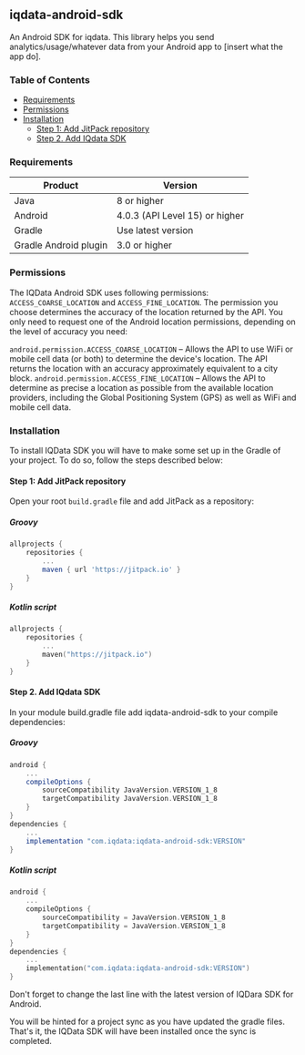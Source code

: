 ## iqdata-android-sdk

An Android SDK for iqdata. This library helps you send analytics/usage/whatever data from your Android app to [insert what the app do].

### Table of Contents
- [Requirements](#requirements)
- [Permissions](#permissions)
- [Installation](#installation)
    - [Step 1: Add JitPack repository](#step-1-add-jitpack-repository)
    - [Step 2. Add IQdata SDK](#step-2-add-iqdata-sdk)

### Requirements
|Product|Version|
|---|---|
|Java|8 or higher|
|Android|4.0.3 (API Level 15) or higher|
|Gradle|Use latest version|
|Gradle Android plugin|3.0 or higher|

### Permissions
The IQData Android SDK uses following permissions: `ACCESS_COARSE_LOCATION` and `ACCESS_FINE_LOCATION`.
The permission you choose determines the accuracy of the location returned by the API. You only need to request one of the Android location permissions, depending on the level of accuracy you need:

`android.permission.ACCESS_COARSE_LOCATION` – Allows the API to use WiFi or mobile cell data (or both) to determine the device's location. The API returns the location with an accuracy approximately equivalent to a city block.
`android.permission.ACCESS_FINE_LOCATION` – Allows the API to determine as precise a location as possible from the available location providers, including the Global Positioning System (GPS) as well as WiFi and mobile cell data.

### Installation

To install IQData SDK you will have to make some set up in the Gradle of your project. To do so, follow the steps described below:

#### Step 1: Add JitPack repository

Open your root `build.gradle` file and add JitPack as a repository:

##### Groovy
```groovy
allprojects {
    repositories {
        ...
        maven { url 'https://jitpack.io' }
    }
}
```
##### Kotlin script
```kotlin
allprojects {
    repositories {
        ...
        maven("https://jitpack.io")
    }
}
```
#### Step 2. Add IQdata SDK

In your module build.gradle file add iqdata-android-sdk to your compile dependencies:

##### Groovy
```groovy
android {
    ...
    compileOptions {
        sourceCompatibility JavaVersion.VERSION_1_8
        targetCompatibility JavaVersion.VERSION_1_8
    }
}
dependencies {
    ...
    implementation "com.iqdata:iqdata-android-sdk:VERSION"
}
```
##### Kotlin script
```kotlin
android {
    ...
    compileOptions {
        sourceCompatibility = JavaVersion.VERSION_1_8
        targetCompatibility = JavaVersion.VERSION_1_8
    }
}
dependencies {
    ...
    implementation("com.iqdata:iqdata-android-sdk:VERSION")
}
```
Don't forget to change the last line with the latest version of IQDara SDK for Android.

You will be hinted for a project sync as you have updated the gradle files. That's it, the IQData SDK will have been installed once the sync is completed.
